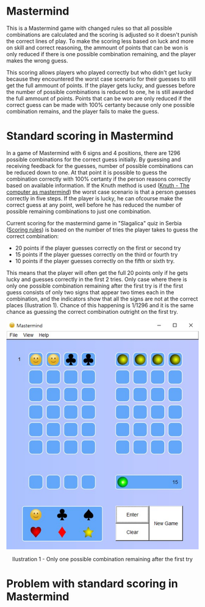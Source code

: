 # Mastermind
This is a Mastermind game with changed rules so that all possible combinations are calculated and the scoring is adjusted so it doesn't punish the correct lines of play. To make the scoring less based on luck and more on skill and correct reasoning, the ammount of points that can be won is only reduced if there is one possible combination remaining, and the player makes the wrong guess. 

This scoring allows players who played correctly but who didn't get lucky because they encountered the worst case scenario for their guesses to still get the full ammount of points. If the player gets lucky, and guesses before the number of possible combinations is reduced to one, he is still awarded the full ammount of points. Points that can be won are only reduced if the correct guess can be made with 100% certanty because only one possible combination remains, and the player fails to make the guess.

# Standard scoring in Mastermind

In a game of Mastermind with 6 signs and 4 positions, there are 1296 possible combinations for the correct guess initially. By guessing and receiving feedback for the guesses, number of possible combinations can be reduced down to one. At that point it is possible to guess the combination correctly with 100% certanty if the person reasons correctly based on available information. If the Knuth method is used ([Knuth - The computer as mastermind](https://www.cs.uni.edu/~wallingf/teaching/cs3530/resources/knuth-mastermind.pdf)) the worst case scenario is that a person guesses correctly in five steps. If the player is lucky, he can ofcourse make the correct guess at any point, well before he has reduced the number of possible remaining combinations to just one combination. 

Current scoring for the mastermind game in "Slagalica" quiz in Serbia ([Scoring rules](https://www.rts.rs/page/rts/sr/rtspredstavlja/Slagalica/story/3054/pravila-i-prijave/3622033/pravila-su-pravila.html)) is based on the number of tries the player takes to guess the correct combination:
* 20 points if the player guesses correctly on the first or second try
* 15 points if the player guesses correctly on the third or fourth try
* 10 points if the player guesses correctly on the fifth or sixth try.

This means that the player will often get the full 20 points only if he gets lucky and guesses correctly in the first 2 tries. Only case where there is only one possible combination remaining after the first try is if the first guess consists of only two signs that appear two times each in the combination, and the indicators show that all the signs are not at the correct places (Ilustration 1). Chance of this happening is 1/1296 and it is the same chance as guessing the correct combination outright on the first try.

<p align="center">
  <img src="/resources/readme/guess_certain_first_try.jpg">
  <p align="center">Ilustration 1 - Only one possible combination remaining after the first try</p>
</p>

# Problem with standard scoring in Mastermind


